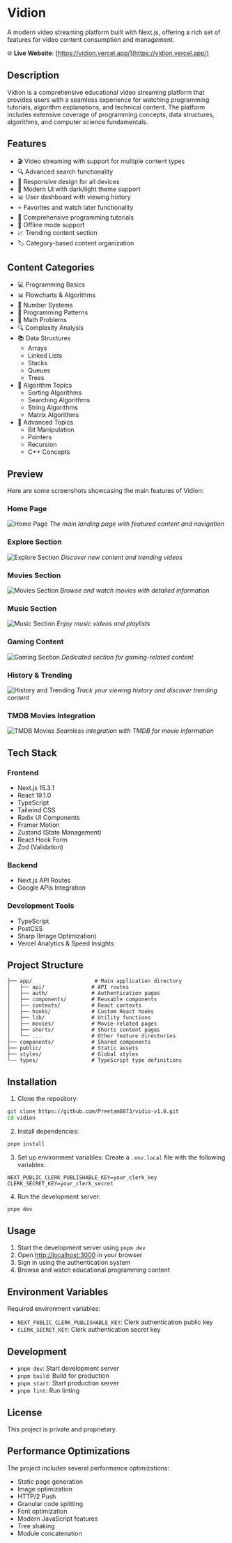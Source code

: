 # Vidion

A modern video streaming platform built with Next.js, offering a rich set of features for video content consumption and management.

🌐 **Live Website**: [https://vidion.vercel.app/](https://vidion.vercel.app/)

## Description

Vidion is a comprehensive educational video streaming platform that provides users with a seamless experience for watching programming tutorials, algorithm explanations, and technical content. The platform includes extensive coverage of programming concepts, data structures, algorithms, and computer science fundamentals.

## Features

- 🎬 Video streaming with support for multiple content types
- 🔍 Advanced search functionality
- 📱 Responsive design for all devices
- 🎨 Modern UI with dark/light theme support
- 📊 User dashboard with viewing history
- ⭐ Favorites and watch later functionality
- 🎯 Comprehensive programming tutorials
- 🔄 Offline mode support
- 📈 Trending content section
- 🏷️ Category-based content organization

## Content Categories

- 💻 Programming Basics
- 📊 Flowcharts & Algorithms
- 🔢 Number Systems
- 📝 Programming Patterns
- 🧮 Math Problems
- 🔍 Complexity Analysis
- 📚 Data Structures
  - Arrays
  - Linked Lists
  - Stacks
  - Queues
  - Trees
- 🎯 Algorithm Topics
  - Sorting Algorithms
  - Searching Algorithms
  - String Algorithms
  - Matrix Algorithms
- 🔧 Advanced Topics
  - Bit Manipulation
  - Pointers
  - Recursion
  - C++ Concepts

## Preview

Here are some screenshots showcasing the main features of Vidion:

### Home Page
![Home Page](./public/previews/home.png)
*The main landing page with featured content and navigation*

### Explore Section
![Explore Section](./public/previews/explore.png)
*Discover new content and trending videos*

### Movies Section
![Movies Section](./public/previews/movies.png)
*Browse and watch movies with detailed information*

### Music Section
![Music Section](./public/previews/music.png)
*Enjoy music videos and playlists*

### Gaming Content
![Gaming Section](./public/previews/gaming.png)
*Dedicated section for gaming-related content*

### History & Trending
![History and Trending](./public/previews/history.png)
*Track your viewing history and discover trending content*

### TMDB Movies Integration
![TMDB Movies](./public/previews/tmdb%20movies.png)
*Seamless integration with TMDB for movie information*

## Tech Stack

### Frontend
- Next.js 15.3.1
- React 19.1.0
- TypeScript
- Tailwind CSS
- Radix UI Components
- Framer Motion
- Zustand (State Management)
- React Hook Form
- Zod (Validation)

### Backend
- Next.js API Routes
- Google APIs Integration

### Development Tools
- TypeScript
- PostCSS
- Sharp (Image Optimization)
- Vercel Analytics & Speed Insights

## Project Structure

```
├── app/                    # Main application directory
│   ├── api/               # API routes
│   ├── auth/              # Authentication pages
│   ├── components/        # Reusable components
│   ├── contexts/          # React contexts
│   ├── hooks/             # Custom React hooks
│   ├── lib/               # Utility functions
│   ├── movies/            # Movie-related pages
│   ├── shorts/            # Shorts content pages
│   └── ...                # Other feature directories
├── components/            # Shared components
├── public/                # Static assets
├── styles/                # Global styles
└── types/                 # TypeScript type definitions
```

## Installation

1. Clone the repository:
```bash
git clone https://github.com/Preetam8873/vidio-v1.0.git
cd vidion
```

2. Install dependencies:
```bash
pnpm install
```

3. Set up environment variables:
Create a `.env.local` file with the following variables:
```
NEXT_PUBLIC_CLERK_PUBLISHABLE_KEY=your_clerk_key
CLERK_SECRET_KEY=your_clerk_secret
```

4. Run the development server:
```bash
pnpm dev
```

## Usage

1. Start the development server using `pnpm dev`
2. Open [http://localhost:3000](http://localhost:3000) in your browser
3. Sign in using the authentication system
4. Browse and watch educational programming content

## Environment Variables

Required environment variables:
- `NEXT_PUBLIC_CLERK_PUBLISHABLE_KEY`: Clerk authentication public key
- `CLERK_SECRET_KEY`: Clerk authentication secret key

## Development

- `pnpm dev`: Start development server
- `pnpm build`: Build for production
- `pnpm start`: Start production server
- `pnpm lint`: Run linting

## License

This project is private and proprietary.

## Performance Optimizations

The project includes several performance optimizations:
- Static page generation
- Image optimization
- HTTP/2 Push
- Granular code splitting
- Font optimization
- Modern JavaScript features
- Tree shaking
- Module concatenation 
